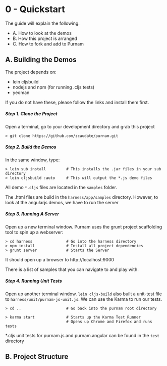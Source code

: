 # 0 - Quickstart

The guide will explain the following:

- A. How to look at the demos
- B. How this project is arranged
- C. How to fork and add to Purnam

## A. Building the Demos

The project depends on:

- lein cljsbuild
- nodejs and npm (for running .cljs tests)
- yeoman

If you do not have these, please follow the links and install them first.

##### Step 1. Clone the Project

Open a terminal, go to your development directory and grab this project

    > git clone https://github.com/zcaudate/purnam.git

##### Step 2. Build the Demos

In the same window, type:

    > lein sub install         # This installs the .jar files in your sub directory
    > lein cljsbuild :auto     # This will output the *.js demo files

All demo `*.cljs` files are located in the `samples` folder. 

The .html files are build in the `harness/app/samples` directory. However, to look at the angularjs demos, we have to run the server

##### Step 3. Running A Server

Open up a new terminal window. Purnam uses the grunt project scaffolding tool to spin up a webserver:

    > cd harness               # Go into the harness directory
    > npm install              # Install all project dependencies
    > grunt server             # Starts the Server

It should open up a browser to http://localhost:9000

There is a list of samples that you can navigate to and play with.

##### Step 4. Running Unit Tests

Open up another terminal window. `lein cljs-build` also built a unit-test file to `harness/unit/purnam-js-unit.js`. We can use the Karma to run our tests.
  
      
    > cd ..                    # Go back into the purnam root directory
    
    > karma start              # Starts up the Karma Test Runner
                               # Opens up Chrome and Firefox and runs tests 

*.cljs unit tests for purnam.js and purnam.angular can be found in the `test` directory


## B. Project Structure
